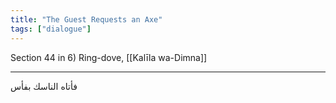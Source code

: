 ```yaml
---
title: "The Guest Requests an Axe"
tags: ["dialogue"]
---
```


 Section 44 in 6) Ring-dove, [[Kalīla wa-Dimna]]

---
فأتاه الناسك بفأس
